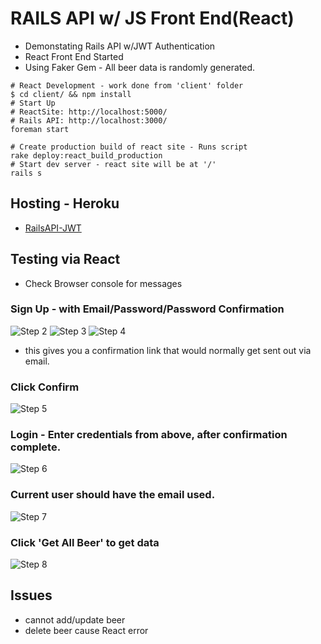 # RAILS API w/ JS Front End(React)
- Demonstating Rails API w/JWT Authentication
- React Front End Started
- Using Faker Gem - All beer data is randomly generated.

```
# React Development - work done from 'client' folder
$ cd client/ && npm install
# Start Up
# ReactSite: http://localhost:5000/
# Rails API: http://localhost:3000/
foreman start
```

```
# Create production build of react site - Runs script
rake deploy:react_build_production
# Start dev server - react site will be at '/'
rails s
```

## Hosting - Heroku
- [RailsAPI-JWT](https://floating-tor-40582.herokuapp.com/react/)

## Testing via React
- Check Browser console for messages

### Sign Up - with Email/Password/Password Confirmation
![Step 2](https://floating-tor-40582.herokuapp.com/images/02.png)
![Step 3](https://floating-tor-40582.herokuapp.com/images/03.png)
![Step 4](https://floating-tor-40582.herokuapp.com/images/04.png)
- this gives you a confirmation link that would normally get sent out via email.

### Click Confirm
![Step 5](https://floating-tor-40582.herokuapp.com/images/05.png)

### Login - Enter credentials from above, after confirmation complete.
![Step 6](https://floating-tor-40582.herokuapp.com/images/06.png)

### Current user should have the email used.
![Step 7](https://floating-tor-40582.herokuapp.com/images/07.png)

### Click 'Get All Beer' to get data
![Step 8](https://floating-tor-40582.herokuapp.com/images/08.png)

## Issues
- cannot add/update beer
- delete beer cause React error
